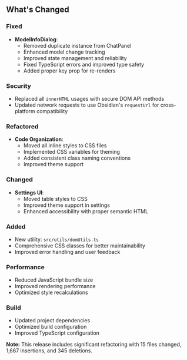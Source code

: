## What's Changed

### Fixed

- **ModelInfoDialog**:
  - Removed duplicate instance from ChatPanel
  - Enhanced model change tracking
  - Improved state management and reliability
  - Fixed TypeScript errors and improved type safety
  - Added proper key prop for re-renders

### Security

- Replaced all `innerHTML` usages with secure DOM API methods
- Updated network requests to use Obsidian's `requestUrl` for cross-platform compatibility

### Refactored

- **Code Organization**:
  - Moved all inline styles to CSS files
  - Implemented CSS variables for theming
  - Added consistent class naming conventions
  - Improved theme support

### Changed

- **Settings UI**:
  - Moved table styles to CSS
  - Improved theme support in settings
  - Enhanced accessibility with proper semantic HTML

### Added

- New utility: `src/utils/domUtils.ts`
- Comprehensive CSS classes for better maintainability
- Improved error handling and user feedback

### Performance

- Reduced JavaScript bundle size
- Improved rendering performance
- Optimized style recalculations

### Build

- Updated project dependencies
- Optimized build configuration
- Improved TypeScript configuration

**Note:** This release includes significant refactoring with 15 files changed, 1,667 insertions, and 345 deletions.
